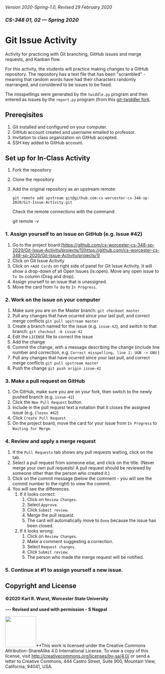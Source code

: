 *Version 2020-Spring-1.0, Revised 29 February 2020*

### *CS-348 01, 02 &mdash; Spring 2020*

# Git Issue Activity

Activity for practicing with Git branching, GitHub issues and merge requests, and Kanban flow.

For this activity, the students will practice making changes to a GitHub repository. 
The repository has a text file that has been "scrambled" - meaning that random words
have had their characters randomly rearranged, and considered to be issues to be fixed.

The misspellings were generated by the `twiddle.py` program and then entered as issues by the `report.py` program (from this [git-twiddler fork](https://github.com/kwurst/git-twiddler).

## Prereqisites

1. Git installed and configured on your computer.
2. GitHub account created and username emailed to professor.
3. Invitation to class organization on GitHub accepted.
4. SSH key added to GitHub account.

## Set up for In-Class Activity

1. Fork the repository
2. Clone the repository
3. Add the original repository as an upstream remote:

    `git remote add upstream git@github.com:cs-worcester-cs-348-sp-2020/Git-Issue-Activity.git`

   Check the remote connections with the command:

   git remote -v

### 1. Assign yourself to an issue on GitHub (e.g. Issue #42)

1. Go to the project board:[https://github.com/cs-worcester-cs-348-sp-2020/Git-Issue-Activity/projects/1](https://github.com/cs-worcester-cs-348-sp-2020/Git-Issue-Activity/projects/1)
2. Click on Git Issue Activity
3. Click on `+Add Cards` on right side of panel for Git Issue Activity. It will show a drop-down of all Open Issues (is:open). Move any open issue to `To Do` column (Drag and drop).
4. Assign yourself to an issue that is unassigned.
5. Move the card from `To Do` to `In Progress`.

### 2. Work on the issue on your computer

1. Make sure you are on the Master branch: `git checkout master` 
2. Pull any changes that have ocurred since your last pull, and correct merge conflicts `git pull upstream master` 
3. Create a branch named for the issue (e.g. `issue-42`), and switch to that branch: `git checkout -b issue-42` 
4. Edit the `LICENSE` file to correct the issue
5. Add the change
6. Commit the change, with a message describing the change (include line number and correction, e.g. `Correct misspelling, line 1: UGN -> GNU` )
7. Pull any changes that have ocurred since your last pull, and correct merge conflicts `git pull upstream master` 
8. Push the change `git push origin issue-42`

### 3. Make a pull request on GitHub

1. On GitHub, make sure you are on your fork, then switch to the newly pushed branch (e.g. `issue-42`)
2. Click the `New Pull Request` button.
3. Include in the pull request text a notation that it closes the assigned issue (e.g. `Closes #42`)
4. Click `Create Pull Request`
5. On the project board, move the card for your issue from `In Progress` to `Waiting for Merge`.

### 4. Review and apply a merge request

1. If the `Pull Requests` tab shows any pull requests waiting, click on the tab.
2. Select a pull request from someone else, and click on the title. (Never merge your own pull requests! A pull request should be reviewed by someone other than the person who created it.)
3. Click on the commit message (below the comment - you will see the commit number to the right) to view the commit.
4. You will see the differences.
   1. If it looks correct: 
      1. Click on `Review Changes`.
      2. Select `Approve`.
      3. Click `Submit review`.
      4. Merge the pull request.
      5. The card will automatically move to `Done` because the issue has been closed.
   2. If it looks wrong:
      1. Click on `Review Changes`.
      2. Make a comment suggesting a correction.
      3. Select `Request changes`.
      4. Click `Submit review`.
      5. The person who made the merge request will be notified.

### 5. Continue at #1 to assign yourself a new issue.

## Copyright and License

#### &copy;2020 Karl R. Wurst, Worcester State University

**--- Revised and used with permission - S Nagpal**

<img src="http://mirrors.creativecommons.org/presskit/buttons/88x31/png/by-sa.png" width=100px/>**This work is licensed under the Creative Commons Attribution-ShareAlike 4.0 International License. To view a copy of this license, visit <a href="http://creativecommons.org/licenses/by-sa/4.0/" target="_blank">http://creativecommons.org/licenses/by-sa/4.0/</a> or send a letter to Creative Commons, 444 Castro Street, Suite 900, Mountain View, California, 94041, USA.
